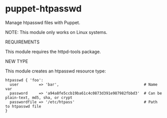 puppet-htpasswd
===============

Manage htpasswd files with Puppet.

NOTE: This module only works on Linux systems.

REQUIREMENTS

This module requires the httpd-tools package.

NEW TYPE

This module creates an htpasswd resource type:

```
htpasswd { 'foo':
  user         => 'bar',                                      # Name var
  password     => 'a94a8fe5ccb19ba61c4c0873d391e987982fbbd3'  # Can be plain-text, md5, sha, or crypt
  passwordfile => '/etc/htpass'                               # Path to htpasswd file
}
```
